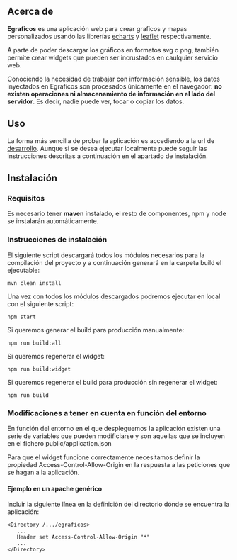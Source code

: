 ## Acerca de

**Egraficos** es una aplicación web para crear graficos y mapas personalizados usando las librerías [echarts](https://echarts.apache.org/) y [leaflet](https://leafletjs.com/) respectivamente.

A parte de poder descargar los gráficos en formatos svg o png, también permite crear widgets que pueden ser incrustados en caulquier servicio web.

Conociendo la necesidad de trabajar con información sensible, los datos inyectados en Egraficos son procesados únicamente en el navegador: **no existen operaciones ni almacenamiento de información en el lado del servidor**. Es decir, nadie puede ver, tocar o copiar los datos.

## Uso

La forma más sencilla de probar la aplicación es accediendo a la url de [desarrollo](https://estadisticas.arte-consultores.com/egraficos). Aunque si se desea ejecutar localmente puede seguir las instrucciones descritas a continuación en el apartado de instalación.

## Instalación

### Requisitos

Es necesario tener **maven** instalado, el resto de componentes, npm y node se instalarán automáticamente.

### Instrucciones de instalación

El siguiente script descargará todos los módulos necesarios para la compilación del proyecto y a continuación generará en la carpeta build el ejecutable:

```shell
mvn clean install
```

Una vez con todos los módulos descargados podremos ejecutar en local con el siguiente script:

```shell
npm start
```

Si queremos generar el build para producción manualmente:

```shell
npm run build:all
```

Si queremos regenerar el widget:

```shell
npm run build:widget
```

Si queremos regenerar el build para producción sin regenerar el widget:

```shell
npm run build
```

### Modificaciones a tener en cuenta en función del entorno

En función del entorno en el que despleguemos la aplicación existen una serie de variables que pueden modificiarse y son aquellas que se incluyen en el fichero public/application.json

Para que el widget funcione correctamente necesitamos definir la propiedad Access-Control-Allow-Origin en la respuesta a las peticiones que se hagan a la aplicación.

#### Ejemplo en un apache genérico

Incluir la siguiente línea en la definición del directorio dónde se encuentra la aplicación:

```
<Directory /.../egraficos>
   ...
   Header set Access-Control-Allow-Origin "*"
   ...
</Directory>
```
